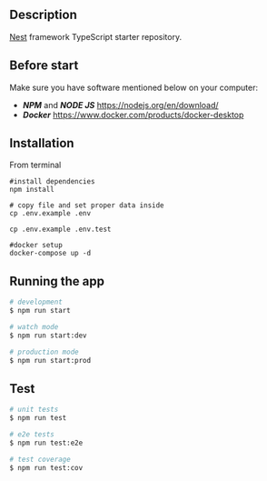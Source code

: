 ## Description

[Nest](https://github.com/nestjs/nest) framework TypeScript starter repository.


## Before start
Make sure you have software mentioned below on your computer:

* ***NPM*** and ***NODE JS***
  https://nodejs.org/en/download/
* ***Docker***
  https://www.docker.com/products/docker-desktop



## Installation

From terminal

```shell
#install dependencies
npm install

# copy file and set proper data inside
cp .env.example .env

cp .env.example .env.test

#docker setup
docker-compose up -d 
```

## Running the app

```bash
# development
$ npm run start

# watch mode
$ npm run start:dev

# production mode
$ npm run start:prod
```

## Test

```bash
# unit tests
$ npm run test

# e2e tests
$ npm run test:e2e

# test coverage
$ npm run test:cov
```



